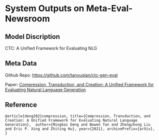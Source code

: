 # System Outputs on Meta-Eval-Newsroom
## Model Discription
CTC: A Unified Framework for Evaluating NLG
## Meta Data
Github Repo: https://github.com/tanyuqian/ctc-gen-eval


Paper: [Compression, Transduction, and Creation: A Unified Framework for Evaluating Natural Language Generation](https://arxiv.org/pdf/2109.06379.pdf)

## Reference
`@article{deng2021compression,
      title={Compression, Transduction, and Creation: A Unified Framework for Evaluating Natural Language Generation}, 
      author={Mingkai Deng and Bowen Tan and Zhengzhong Liu and Eric P. Xing and Zhiting Hu},
      year={2021},
      archivePrefix={arXiv},
}`